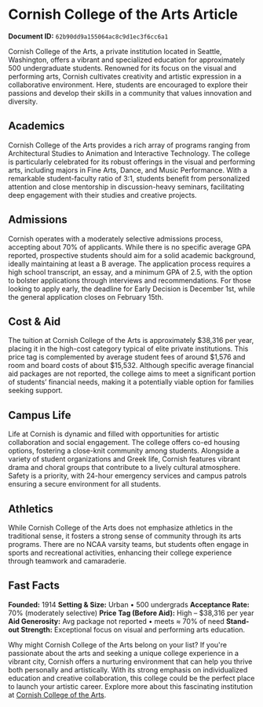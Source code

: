 # Cornish College of the Arts Article

**Document ID:** `62b90dd9a155064ac8c9d1ec3f6cc6a1`

Cornish College of the Arts, a private institution located in Seattle, Washington, offers a vibrant and specialized education for approximately 500 undergraduate students. Renowned for its focus on the visual and performing arts, Cornish cultivates creativity and artistic expression in a collaborative environment. Here, students are encouraged to explore their passions and develop their skills in a community that values innovation and diversity.

## Academics
Cornish College of the Arts provides a rich array of programs ranging from Architectural Studies to Animation and Interactive Technology. The college is particularly celebrated for its robust offerings in the visual and performing arts, including majors in Fine Arts, Dance, and Music Performance. With a remarkable student-faculty ratio of 3:1, students benefit from personalized attention and close mentorship in discussion-heavy seminars, facilitating deep engagement with their studies and creative projects.

## Admissions
Cornish operates with a moderately selective admissions process, accepting about 70% of applicants. While there is no specific average GPA reported, prospective students should aim for a solid academic background, ideally maintaining at least a B average. The application process requires a high school transcript, an essay, and a minimum GPA of 2.5, with the option to bolster applications through interviews and recommendations. For those looking to apply early, the deadline for Early Decision is December 1st, while the general application closes on February 15th.

## Cost & Aid
The tuition at Cornish College of the Arts is approximately $38,316 per year, placing it in the high-cost category typical of elite private institutions. This price tag is complemented by average student fees of around $1,576 and room and board costs of about $15,532. Although specific average financial aid packages are not reported, the college aims to meet a significant portion of students’ financial needs, making it a potentially viable option for families seeking support.

## Campus Life
Life at Cornish is dynamic and filled with opportunities for artistic collaboration and social engagement. The college offers co-ed housing options, fostering a close-knit community among students. Alongside a variety of student organizations and Greek life, Cornish features vibrant drama and choral groups that contribute to a lively cultural atmosphere. Safety is a priority, with 24-hour emergency services and campus patrols ensuring a secure environment for all students.

## Athletics
While Cornish College of the Arts does not emphasize athletics in the traditional sense, it fosters a strong sense of community through its arts programs. There are no NCAA varsity teams, but students often engage in sports and recreational activities, enhancing their college experience through teamwork and camaraderie.

## Fast Facts
**Founded:** 1914
**Setting & Size:** Urban • 500 undergrads
**Acceptance Rate:** 70% (moderately selective)
**Price Tag (Before Aid):** High – $38,316 per year
**Aid Generosity:** Avg package not reported • meets ≈ 70% of need
**Stand-out Strength:** Exceptional focus on visual and performing arts education.

Why might Cornish College of the Arts belong on your list? If you're passionate about the arts and seeking a unique college experience in a vibrant city, Cornish offers a nurturing environment that can help you thrive both personally and artistically. With its strong emphasis on individualized education and creative collaboration, this college could be the perfect place to launch your artistic career. Explore more about this fascinating institution at [Cornish College of the Arts](https://www.petersons.com/college-search/cornish-college-of-the-arts-000_10003240.aspx).
